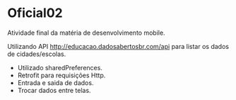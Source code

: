 # Oficial02
Atividade final da matéria de desenvolvimento mobile.

Utilizando API http://educacao.dadosabertosbr.com/api para listar os dados de cidades/escolas.


- Utilizado sharedPreferences.
- Retrofit para requisições Http.
- Entrada e saida de dados.
- Trocar dados entre telas.
